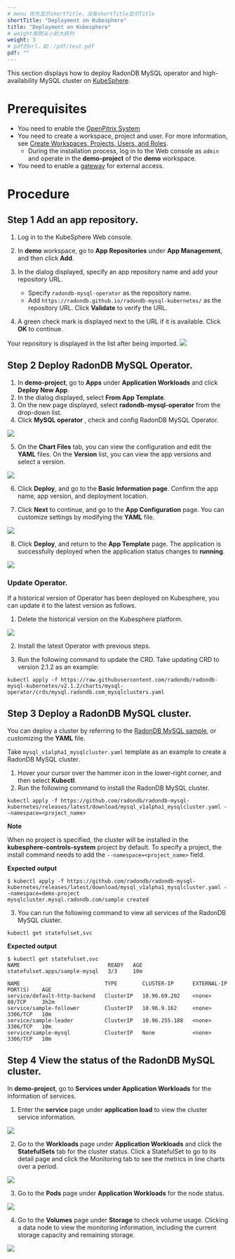 ```yaml
---
# menu 优先显示shortTitle，没有shortTitle显示Title
shortTitle: "Deployment on Kubesphere"
title: "Deployment on Kubesphere"
# weight按照从小到大排列
weight: 3
# pdf的url，如：/pdf/test.pdf
pdf: ""
---
```


This section displays how to deploy RadonDB MySQL operator and high-availability MySQL cluster on [KubeSphere](https://kubesphere.com.cn/en/).

# Prerequisites
- You need to enable the [OpenPitrix System](https://kubesphere.io/docs/pluggable-components/app-store/)
- You need to create a workspace, project and user. For more information, see [Create Workspaces, Projects, Users, and Roles](https://kubesphere.io/docs/quick-start/create-workspace-and-project/).
    - During the installation process, log in to the Web console as `admin` and operate in the **demo-project** of the **demo** workspace.
- You need to enable a [gateway](https://kubesphere.io/docs/project-administration/project-gateway/) for external access.
# Procedure
## Step 1 Add an app repository.
1. Log in to the KubeSphere Web console.
2. In **demo** workspace, go to **App Repositories** under **App Management**, and then click **Add**.
3. In the dialog displayed, specify an app repository name and add your repository URL.
    - Specify `radondb-mysql-operator` as the repository name.
    - Add `https://radondb.github.io/radondb-mysql-kubernetes/` as the repository URL. Click **Validate** to verify the URL.

4. A green check mark is displayed next to the URL if it is available. Click **OK** to continue.

Your repository is displayed in the list after being imported.
![](https://dbg-files.pek3b.qingstor.com/radondb_website/post/220224_%E5%AE%B9%E5%99%A8%E5%8C%96%20%7C%20%E5%9C%A8%20KubeSphere%20%E4%B8%AD%E9%83%A8%E7%BD%B2%20MySQL%20%E9%9B%86%E7%BE%A4/image.png)

## Step 2 Deploy RadonDB MySQL Operator.

1. In **demo-project**, go to **Apps** under **Application Workloads** and click **Deploy New App**.
2. In the dialog displayed, select **From App Template**.
3. On the new page displayed, select **radondb-mysql-operator** from the drop-down list.
4. Click **MySQL operator** , check and config RadonDB MySQL Operator.

![](https://dbg-files.pek3b.qingstor.com/radondb_website/post/220224_%E5%AE%B9%E5%99%A8%E5%8C%96%20%7C%20%E5%9C%A8%20KubeSphere%20%E4%B8%AD%E9%83%A8%E7%BD%B2%20MySQL%20%E9%9B%86%E7%BE%A4/image%20(1).png)

5. On the **Chart Files** tab, you can view the configuration and edit the **YAML** files.
On the **Version** list, you can view the app versions and select a version.

![](https://dbg-files.pek3b.qingstor.com/radondb_website/post/220224_%E5%AE%B9%E5%99%A8%E5%8C%96%20%7C%20%E5%9C%A8%20KubeSphere%20%E4%B8%AD%E9%83%A8%E7%BD%B2%20MySQL%20%E9%9B%86%E7%BE%A4/image%20(2).png)

6. Click **Deploy**, and go to the **Basic Information page**.
Confirm the app name, app version, and deployment location.

7. Click **Next** to continue, and go to the **App Configuration** page.
You can customize settings by modifying the **YAML** file.

![](https://dbg-files.pek3b.qingstor.com/radondb_website/post/220224_%E5%AE%B9%E5%99%A8%E5%8C%96%20%7C%20%E5%9C%A8%20KubeSphere%20%E4%B8%AD%E9%83%A8%E7%BD%B2%20MySQL%20%E9%9B%86%E7%BE%A4/image%20(3).png)

8. Click **Deploy**, and return to the **App Template** page. The application is successfully deployed when the application status changes to **running**.

![](https://dbg-files.pek3b.qingstor.com/radondb_website/post/220224_%E5%AE%B9%E5%99%A8%E5%8C%96%20%7C%20%E5%9C%A8%20KubeSphere%20%E4%B8%AD%E9%83%A8%E7%BD%B2%20MySQL%20%E9%9B%86%E7%BE%A4/image%20(4).png)

### Update Operator.

If a historical version of Operator has been deployed on Kubesphere, you can update it to the latest version as follows.

1. Delete the historical version on the Kubesphere platform.

![](https://dbg-files.pek3b.qingstor.com/radondb_website/post/220224_%E5%AE%B9%E5%99%A8%E5%8C%96%20%7C%20%E5%9C%A8%20KubeSphere%20%E4%B8%AD%E9%83%A8%E7%BD%B2%20MySQL%20%E9%9B%86%E7%BE%A4/image%20(5).png)

2. Install the latest Operator with previous steps.

3. Run the following command to update the CRD. Take updating CRD to version 2.1.2 as an example:

```plain
kubectl apply -f https://raw.githubusercontent.com/radondb/radondb-mysql-kubernetes/v2.1.2/charts/mysql-operator/crds/mysql.radondb.com_mysqlclusters.yaml
```

## Step 3 Deploy a RadonDB MySQL cluster.

You can deploy a cluster by referring to the [RadonDB MySQL sample](https://github.com/radondb/radondb-mysql-kubernetes/tree/main/config/samples), or customizing the **YAML** file.

Take `mysql_v1alpha1_mysqlcluster.yaml` template as an example to create a RadonDB MySQL cluster.

1. Hover your cursor over the hammer icon in the lower-right corner, and then select **Kubectl**.
2. Run the following command to install the RadonDB MySQL cluster.
```plain
kubectl apply -f https://github.com/radondb/radondb-mysql-kubernetes/releases/latest/download/mysql_v1alpha1_mysqlcluster.yaml --namespace=<project_name>
```
**Note**

When no project is specified, the cluster will be installed in the **kubesphere-controls-system** project by default. To specify a project, the install command needs to add the `--namespace=<project_name>` field.

**Expected output**

```plain
$ kubectl apply -f https://github.com/radondb/radondb-mysql-kubernetes/releases/latest/download/mysql_v1alpha1_mysqlcluster.yaml --namespace=demo-project
mysqlcluster.mysql.radondb.com/sample created
```

3. You can run the following command to view all services of the RadonDB MySQL cluster.
```plain
kubectl get statefulset,svc
```

**Expected output**

```plain
$ kubectl get statefulset,svc
NAME                            READY   AGE
statefulset.apps/sample-mysql   3/3     10m

NAME                           TYPE        CLUSTER-IP      EXTERNAL-IP   PORT(S)    AGE
service/default-http-backend   ClusterIP   10.96.69.202    <none>        80/TCP     3h2m
service/sample-follower        ClusterIP   10.96.9.162     <none>        3306/TCP   10m
service/sample-leader          ClusterIP   10.96.255.188   <none>        3306/TCP   10m
service/sample-mysql           ClusterIP   None            <none>        3306/TCP   10m
```
## Step 4 View the status of the RadonDB MySQL cluster.
In **demo-project**, go to **Services under Application Workloads** for the information of services.

1. Enter the **service** page under **application load** to view the cluster service information.

![](https://dbg-files.pek3b.qingstor.com/radondb_website/post/220224_%E5%AE%B9%E5%99%A8%E5%8C%96%20%7C%20%E5%9C%A8%20KubeSphere%20%E4%B8%AD%E9%83%A8%E7%BD%B2%20MySQL%20%E9%9B%86%E7%BE%A4/image%20(6).png)

2. Go to the **Workloads** page under **Application Workloads** and click the **StatefulSets** tab for the cluster status.
Click a StatefulSet to go to its detail page and click the Monitoring tab to see the metrics in line charts over a period.

![](https://dbg-files.pek3b.qingstor.com/radondb_website/post/220224_%E5%AE%B9%E5%99%A8%E5%8C%96%20%7C%20%E5%9C%A8%20KubeSphere%20%E4%B8%AD%E9%83%A8%E7%BD%B2%20MySQL%20%E9%9B%86%E7%BE%A4/image%20(7).png)

3. Go to the **Pods** page under **Application Workloads** for the node status.

![](https://dbg-files.pek3b.qingstor.com/radondb_website/post/220224_%E5%AE%B9%E5%99%A8%E5%8C%96%20%7C%20%E5%9C%A8%20KubeSphere%20%E4%B8%AD%E9%83%A8%E7%BD%B2%20MySQL%20%E9%9B%86%E7%BE%A4/image%20(8).png)

4. Go to the **Volumes** page under **Storage** to check volume usage. Clicking a data node to view the monitoring information, including the current storage capacity and remaining storage.

![](https://dbg-files.pek3b.qingstor.com/radondb_website/post/220224_%E5%AE%B9%E5%99%A8%E5%8C%96%20%7C%20%E5%9C%A8%20KubeSphere%20%E4%B8%AD%E9%83%A8%E7%BD%B2%20MySQL%20%E9%9B%86%E7%BE%A4/image%20(9).png)